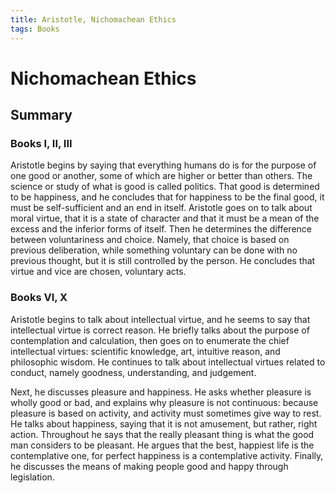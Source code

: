 ```yaml
---
title: Aristotle, Nichomachean Ethics
tags: Books
---
```


# Nichomachean Ethics
## Summary
### Books I, II, III
Aristotle begins by saying that everything humans do is for the purpose of one good or another, some of which are higher or better than others. The science or study of what is good is called politics. That good is determined to be happiness, and he concludes that for happiness to be the final good, it must be self-sufficient and an end in itself. Aristotle goes on to talk about moral virtue, that it is a state of character and that it must be a mean of the excess and the inferior forms of itself. Then he determines the difference between voluntariness and choice. Namely, that choice is based on previous deliberation, while something voluntary can be done with no previous thought, but it is still controlled by the person. He concludes that virtue and vice are chosen, voluntary acts.


### Books VI, X
Aristotle begins to talk about intellectual virtue, and he seems to say that intellectual virtue is correct reason. He briefly talks about the purpose of contemplation and calculation, then goes on to enumerate the chief intellectual virtues: scientific knowledge, art, intuitive reason, and philosophic wisdom. He continues to talk about intellectual virtues related to conduct, namely goodness, understanding, and judgement.

Next, he discusses pleasure and happiness. He asks whether pleasure is wholly good or bad, and explains why pleasure is not continuous: because pleasure is based on activity, and activity must sometimes give way to rest. He talks about happiness, saying that it is not amusement, but rather, right action. Throughout he says that the really pleasant thing is what the good man considers to be pleasant. He argues that the best, happiest life is the contemplative one, for perfect happiness is a contemplative activity. Finally, he discusses the means of making people good and happy through legislation.